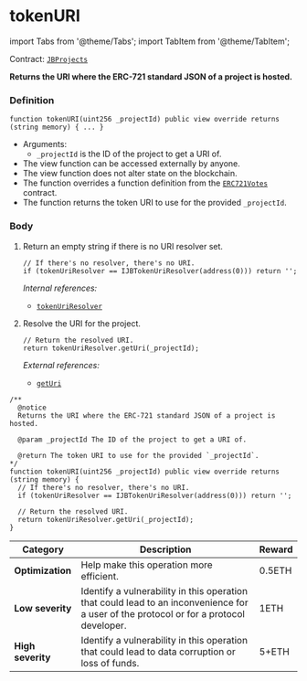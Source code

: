 # tokenURI

import Tabs from '@theme/Tabs';
import TabItem from '@theme/TabItem';

Contract: [`JBProjects`](/api/contracts/jbprojects/README.md)​‌

<Tabs>
<TabItem value="Step by step" label="Step by step">

**Returns the URI where the ERC-721 standard JSON of a project is hosted.**

### Definition

```
function tokenURI(uint256 _projectId) public view override returns (string memory) { ... }
```

* Arguments:
  * `_projectId` is the ID of the project to get a URI of.
* The view function can be accessed externally by anyone.
* The view function does not alter state on the blockchain.
* The function overrides a function definition from the [`ERC721Votes`](https://docs.openzeppelin.com/contracts/4.x/api/token/erc721#ERC721Votes) contract.
* The function returns the token URI to use for the provided `_projectId`.

### Body

1.  Return an empty string if there is no URI resolver set.

    ```
    // If there's no resolver, there's no URI.
    if (tokenUriResolver == IJBTokenUriResolver(address(0))) return '';
    ```

    _Internal references:_

    * [`tokenUriResolver`](/api/contracts/jbprojects/properties/tokenuriresolver.md)
2.  Resolve the URI for the project.

    ```
    // Return the resolved URI.
    return tokenUriResolver.getUri(_projectId);
    ```

    _External references:_

    * [`getUri`](/api/interfaces/ijbtokenuriresolver.md)


</TabItem>

<TabItem value="Code" label="Code">

```
/**
  @notice 
  Returns the URI where the ERC-721 standard JSON of a project is hosted.

  @param _projectId The ID of the project to get a URI of.

  @return The token URI to use for the provided `_projectId`.
*/
function tokenURI(uint256 _projectId) public view override returns (string memory) {
  // If there's no resolver, there's no URI.
  if (tokenUriResolver == IJBTokenUriResolver(address(0))) return '';

  // Return the resolved URI.
  return tokenUriResolver.getUri(_projectId);
}
```

</TabItem>

<TabItem value="Bug bounty" label="Bug bounty">

| Category          | Description                                                                                                                            | Reward |
| ----------------- | -------------------------------------------------------------------------------------------------------------------------------------- | ------ |
| **Optimization**  | Help make this operation more efficient.                                                                                               | 0.5ETH |
| **Low severity**  | Identify a vulnerability in this operation that could lead to an inconvenience for a user of the protocol or for a protocol developer. | 1ETH   |
| **High severity** | Identify a vulnerability in this operation that could lead to data corruption or loss of funds.                                        | 5+ETH  |

</TabItem>
</Tabs>
